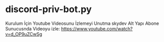 # discord-priv-bot.py
Kurulum İçin Youtube Videosunu İzlemeyi Unutma skydev
Alt Yapı Abone Sunucusnda Videoyu izle:
https://www.youtube.com/watch?v=d_OP9uZCwSg

